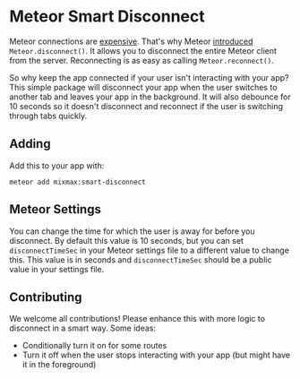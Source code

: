 # Meteor Smart Disconnect

Meteor connections are [expensive](https://groups.google.com/forum/?hl=en&fromgroups#!searchin/meteor-core/meteor.disconnect/meteor-core/tHc9kC4mjcI/0ktN9qead8EJ). That's why Meteor [introduced](https://github.com/meteor/meteor/pull/1151) `Meteor.disconnect()`. It allows you to disconnect the entire Meteor client from the server. Reconnecting is as easy as calling `Meteor.reconnect()`.

So why keep the app connected if your user isn't interacting with your app? This simple package will disconnect your app when the user switches to another tab and leaves your app in the background. It will also debounce for 10 seconds so it doesn't disconnect and reconnect if the user is switching through tabs quickly.

## Adding

Add this to your app with:

```
meteor add mixmax:smart-disconnect
```

## Meteor Settings
You can change the time for which the user is away for before you disconnect. By default this value is 10 seconds, but you can set `disconnectTimeSec` in your Meteor settings file to a different value to change this. This value is in seconds and `disconnectTimeSec` should be a public value in your settings file.

## Contributing

We welcome all contributions! Please enhance this with more logic to disconnect in a smart way. Some ideas:

* Conditionally turn it on for some routes
* Turn it off when the user stops interacting with your app (but might have it in the foreground)
